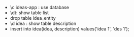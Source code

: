 - \c ideas-app : use database
- \dt: show table list
- drop table idea_entity
- \d idea : show table description
- insert into idea(idea, description) values('idea 1', 'des 1');